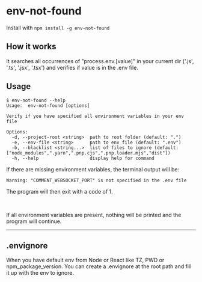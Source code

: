 # env-not-found

Install with `npm install -g env-not-found`

## How it works

It searches all occurrences of "process.env.[value]" in your current dir ('.js', '.ts', '.jsx', '.tsx') and verifies if value is in the .env file.

## Usage

```
$ env-not-found --help
Usage:  env-not-found [options]

Verify if you have specified all environment variables in your env file

Options:
  -d, --project-root <string>  path to root folder (default: ".")
  -e, --env-file <string>      path to env file (default: ".env")
  -b, --blacklist <string...>  list of files to ignore (default: ["node_modules",".yarn",".pnp.cjs",".pnp.loader.mjs","dist"])
  -h, --help                   display help for command
```

If there are missing environment variables, the terminal output will be:
```
Warning: "COMMENT_WEBSOCKET_PORT" is not specified in the .env file
```
The program will then exit with a code of 1.

<br>

If all environment variables are present, nothing will be printed and the program will continue.

---
## .envignore
When you have default env from Node or React like TZ, PWD or npm_package_version. You can create a .envignore at the root path and fill it up with the env to ignore.